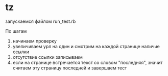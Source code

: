 # tz
запускаемся файлом run_test.rb

По шагам
1. начинаем проверку
2. увеличиваем урл на один и смотрим на каждой странице наличие ссылки
3. отсутствие ссылки записываем
4. если на странице встречается текст со словом "последняя", значит считаем эту страницу последней и завершаем тест
